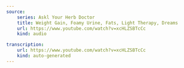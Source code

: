 ```yaml
---
source:
    series: Askl Your Herb Doctor
    title: Weight Gain, Foamy Urine, Fats, Light Therapy, Dreams
    url: https://www.youtube.com/watch?v=xcHLZSBTcCc
    kind: audio

transcription:
    url: https://www.youtube.com/watch?v=xcHLZSBTcCc
    kind: auto-generated
---
```

